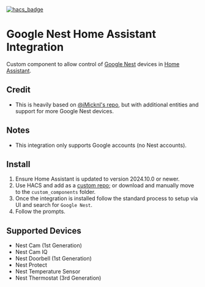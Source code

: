 [![hacs_badge](https://img.shields.io/badge/HACS-Custom-41BDF5.svg?style=for-the-badge)](https://github.com/hacs/integration)
# Google Nest Home Assistant Integration
Custom component to allow control of [Google Nest](https://home.nest.com) devices in [Home Assistant](https://home-assistant.io).

## Credit
- This is heavily based on [@iMicknl's repo](https://github.com/iMicknl/ha-nest-protect), but with additional entities and support for more Google Nest devices.

## Notes
- This integration only supports Google accounts (no Nest accounts).

## Install
1. Ensure Home Assistant is updated to version 2024.10.0 or newer.
2. Use HACS and add as a [custom repo](https://hacs.xyz/docs/faq/custom_repositories); or download and manually move to the `custom_components` folder.
3. Once the integration is installed follow the standard process to setup via UI and search for `Google Nest`.
4. Follow the prompts.

## Supported Devices
- Nest Cam (1st Generation)
- Nest Cam IQ
- Nest Doorbell (1st Generation)
- Nest Protect
- Nest Temperature Sensor
- Nest Thermostat (3rd Generation)